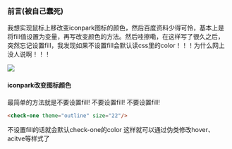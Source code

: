 <!--
title: iconpark改变颜色
date: 2023-09-01 15:16:45
tags: - Vue - iconpark
categories:
    - 建站日志
-->
### 前言(被自己蠢死)
我想实现鼠标上移改变iconpark图标的颜色，然后百度资料少得可怜，基本上是将fill值设置为变量，再写改变颜色的方法。然后哇擦嘞，在这样写了很久之后，突然忘记设置fill，我发现如果不设置fill会默认读css里的color！！！为什么网上没人说啊！！！

![](https://gitee.com/huangding1996/imghost/raw/master/photo/fd987dd78e.gif)

#### iconpark改变图标颜色
最简单的方法就是不要设置fill! 不要设置fill! 不要设置fill!
```HTML
<check-one theme="outline" size="22"/>
```
不设置fill的话就会默认check-one的color
这样就可以通过伪类修改hover、acitve等样式了